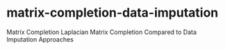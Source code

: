 # matrix-completion-data-imputation
Matrix Completion Laplacian Matrix Completion Compared to Data Imputation Approaches
